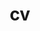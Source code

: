 ---
layout: default
permalink: /cv/
title: cv
nav: true
nav_order: 4
redirect_to: /assets/pdf/Torshizi_Kasra_Full_CV.pdf
---